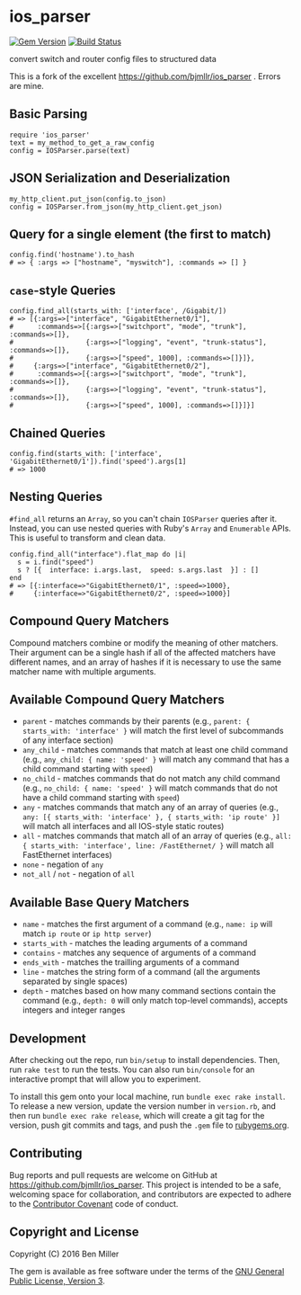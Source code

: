 ios_parser
==========

[![Gem Version](https://badge.fury.io/rb/ios_parser.svg)](https://rubygems.org/gems/ios_parser)
[![Build Status](https://travis-ci.org/bjmllr/ios_parser.svg)](https://travis-ci.org/bjmllr/ios_parser)

convert switch and router config files to structured data

This is a fork of the excellent https://github.com/bjmllr/ios_parser .  Errors are mine.

Basic Parsing
-------------
    require 'ios_parser'
    text = my_method_to_get_a_raw_config
    config = IOSParser.parse(text)

JSON Serialization and Deserialization
--------------------------------------
    my_http_client.put_json(config.to_json)
    config = IOSParser.from_json(my_http_client.get_json)

Query for a single element (the first to match)
-----------------------------------------------
    config.find('hostname').to_hash
    # => { :args => ["hostname", "myswitch"], :commands => [] }

`case`-style Queries
--------------------
    config.find_all(starts_with: ['interface', /Gigabit/])
    # => [{:args=>["interface", "GigabitEthernet0/1"],
    #      :commands=>[{:args=>["switchport", "mode", "trunk"], :commands=>[]},
    #                  {:args=>["logging", "event", "trunk-status"], :commands=>[]},
    #                  {:args=>["speed", 1000], :commands=>[]}]},
    #     {:args=>["interface", "GigabitEthernet0/2"],
    #      :commands=>[{:args=>["switchport", "mode", "trunk"], :commands=>[]},
    #                  {:args=>["logging", "event", "trunk-status"], :commands=>[]},
    #                  {:args=>["speed", 1000], :commands=>[]}]}]

Chained Queries
---------------
    config.find(starts_with: ['interface', 'GigabitEthernet0/1']).find('speed').args[1]
    # => 1000
    
Nesting Queries
---------------
`#find_all` returns an `Array`, so you can't chain `IOSParser` queries after it. Instead, you can use nested queries with Ruby's `Array` and `Enumerable` APIs. This is useful to transform and clean data.

    config.find_all("interface").flat_map do |i|
      s = i.find("speed")
      s ? [{  interface: i.args.last,  speed: s.args.last  }] : []
    end
    # => [{:interface=>"GigabitEthernet0/1", :speed=>1000},
    #     {:interface=>"GigabitEthernet0/2", :speed=>1000}]

Compound Query Matchers
-----------------------
Compound matchers combine or modify the meaning of other matchers. Their argument can be a single hash if all of the affected matchers have different names, and an array of hashes if it is necessary to use the same matcher name with multiple arguments.

Available Compound Query Matchers
---------------------------------
* `parent` - matches commands by their parents (e.g., `parent: { starts_with: 'interface' }` will match the first level of subcommands of any interface section)
* `any_child` - matches commands that match at least one child command (e.g., `any_child: { name: 'speed' }` will match any command that has a child command starting with `speed`)
* `no_child` - matches commands that do not match any child command (e.g., `no_child: { name: 'speed' }` will match commands that do not have a child command starting with `speed`)
* `any` - matches commands that match any of an array of queries (e.g., `any: [{ starts_with: 'interface' }, { starts_with: 'ip route' }]` will match all interfaces and all IOS-style static routes)
* `all` - matches commands that match all of an array of queries (e.g., `all: { starts_with: 'interface', line: /FastEthernet/ }` will match all FastEthernet interfaces)
* `none` - negation of `any`
* `not_all` / `not` - negation of `all`

Available Base Query Matchers
-----------------------------
* `name` - matches the first argument of a command (e.g., `name: ip` will match `ip route` or `ip http server`)
* `starts_with` - matches the leading arguments of a command
* `contains` - matches any sequence of arguments of a command
* `ends_with` - matches the trailling arguments of a command
* `line` - matches the string form of a command (all the arguments separated by single spaces)
* `depth` - matches based on how many command sections contain the command (e.g., `depth: 0` will only match top-level commands), accepts integers and integer ranges

## Development

After checking out the repo, run `bin/setup` to install dependencies. Then, run `rake test` to run the tests. You can also run `bin/console` for an interactive prompt that will allow you to experiment.

To install this gem onto your local machine, run `bundle exec rake install`. To release a new version, update the version number in `version.rb`, and then run `bundle exec rake release`, which will create a git tag for the version, push git commits and tags, and push the `.gem` file to [rubygems.org](https://rubygems.org).

## Contributing

Bug reports and pull requests are welcome on GitHub at https://github.com/bjmllr/ios_parser. This project is intended to be a safe, welcoming space for collaboration, and contributors are expected to adhere to the [Contributor Covenant](http://contributor-covenant.org) code of conduct.

## Copyright and License

Copyright (C) 2016 Ben Miller

The gem is available as free software under the terms of the [GNU General Public License, Version 3](http://www.gnu.org/licenses/gpl-3.0.html).
